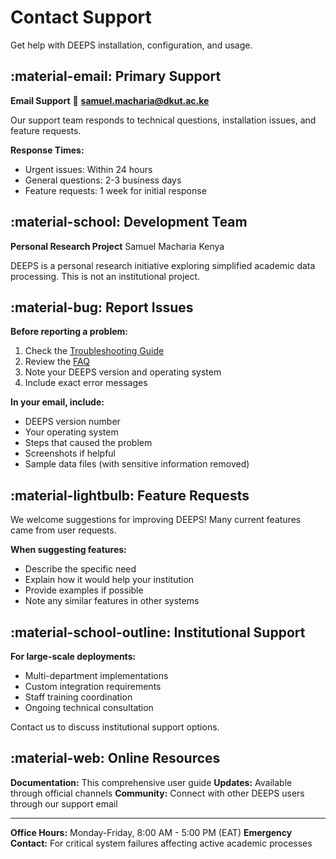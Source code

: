 # Contact Support

Get help with DEEPS installation, configuration, and usage.

## :material-email: Primary Support

**Email Support**
📧 **samuel.macharia@dkut.ac.ke**

Our support team responds to technical questions, installation issues, and feature requests.

**Response Times:**
- Urgent issues: Within 24 hours
- General questions: 2-3 business days
- Feature requests: 1 week for initial response

## :material-school: Development Team

**Personal Research Project**
Samuel Macharia
Kenya

DEEPS is a personal research initiative exploring simplified academic data processing. This is not an institutional project.

## :material-bug: Report Issues

**Before reporting a problem:**
1. Check the [Troubleshooting Guide](troubleshooting.md)
2. Review the [FAQ](faq.md)
3. Note your DEEPS version and operating system
4. Include exact error messages

**In your email, include:**
- DEEPS version number
- Your operating system
- Steps that caused the problem
- Screenshots if helpful
- Sample data files (with sensitive information removed)

## :material-lightbulb: Feature Requests

We welcome suggestions for improving DEEPS! Many current features came from user requests.

**When suggesting features:**
- Describe the specific need
- Explain how it would help your institution
- Provide examples if possible
- Note any similar features in other systems

## :material-school-outline: Institutional Support

**For large-scale deployments:**
- Multi-department implementations
- Custom integration requirements
- Staff training coordination
- Ongoing technical consultation

Contact us to discuss institutional support options.

## :material-web: Online Resources

**Documentation:** This comprehensive user guide
**Updates:** Available through official channels
**Community:** Connect with other DEEPS users through our support email

---

**Office Hours:** Monday-Friday, 8:00 AM - 5:00 PM (EAT)
**Emergency Contact:** For critical system failures affecting active academic processes